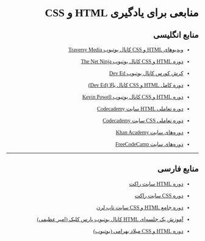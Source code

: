 <div dir="rtl" style="font-family: Vazir">

# منابعی برای یادگیری HTML و CSS

## منابع انگلیسی

- [ویدیوهای HTML و CSS کانال یوتیوب Traversy Media](https://tinyurl.com/y9fv9a3q)

- [دوره‌ HTML و CSS کانال یوتیوب The Net Ninja](https://tinyurl.com/y6n9nbbt)

- [کرش کورس کانال یوتیوب Dev Ed](https://tinyurl.com/yemjaktg)

- [دوره کامل HTML و CSS کانال بالا (Dev Ed)](https://downloadly.ir/elearning/video-tutorials/the-creative-html5-css3-course)

- [دوره HTML و CSS کانال یوتیوب Kevin Powell](https://tinyurl.com/yee4qgpv)

- [دوره تعاملی HTML سایت Codecademy](https://www.codecademy.com/learn/learn-html)

- [دوره تعاملی CSS سایت Codecademy](https://www.codecademy.com/learn/learn-css)

- [دوره‌های سایت Khan Academy](https://www.khanacademy.org)

- [دوره‌های سایت FreeCodeCamp](https://www.freecodecamp.org)

---

## منابع فارسی

- [دوره HTML سایت راکت](https://roocket.ir/series/learn-html)

- [دوره CSS سایت راکت](https://roocket.ir/series/learn-css)

- [دوره‌ جامع HTML و CSS سایت تاپ لرن](https://tinyurl.com/yzwxq6c4)

- [آموزش یک جلسه‌ای HTML کانال یوتیوب پارس ‌کلیک (امیر عظیمی)](https://tinyurl.com/ydzfxk6q)

- [دوره HTML و CSS میلاد بهرامی (یوتیوب)](https://tinyurl.com/ygy28aq3)

</div>
